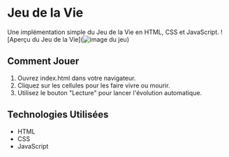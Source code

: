 # Jeu de la Vie

Une implémentation simple du Jeu de la Vie en HTML, CSS et JavaScript.
![Aperçu du Jeu de la Vie](![image du jeu](<imageJDV/Capture d'écran 2024-01-28 181535.png>))

## Comment Jouer

1. Ouvrez index.html dans votre navigateur.
2. Cliquez sur les cellules pour les faire vivre ou mourir.
3. Utilisez le bouton "Lecture" pour lancer l'évolution automatique.

## Technologies Utilisées

- HTML
- CSS
- JavaScript


